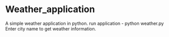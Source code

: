 # Weather_application
A simple weather application in python.
run application - python weather.py
Enter city name to get weather information.
